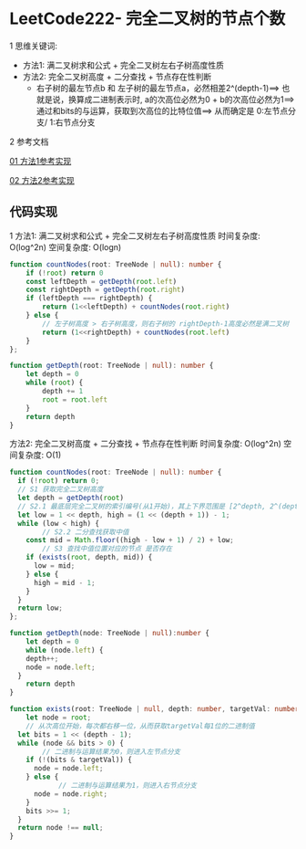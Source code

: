 # LeetCode222- 完全二叉树的节点个数

1 思维关键词: 
  - 方法1: 满二叉树求和公式 + 完全二叉树左右子树高度性质
  - 方法2: 完全二叉树高度 + 二分查找 + 节点存在性判断
	  - 右子树的最左节点b 和 左子树的最左节点a，必然相差2^(depth-1)==>
      也就是说，换算成二进制表示时, a的次高位必然为0 + b的次高位必然为1==>
	    通过和bits的与运算，获取到次高位的比特位值==> 从而确定是 0:左节点分支/ 1:右节点分支


2 参考文档

[01 方法1参考实现](https://leetcode.cn/problems/count-complete-tree-nodes/solutions/21544/chang-gui-jie-fa-he-ji-bai-100de-javajie-fa-by-xia/)

[02 方法2参考实现](https://leetcode.cn/problems/count-complete-tree-nodes/solutions/495655/wan-quan-er-cha-shu-de-jie-dian-ge-shu-by-leetco-2/)


## 代码实现

1 方法1: 满二叉树求和公式 + 完全二叉树左右子树高度性质  时间复杂度: O(log^2n) 空间复杂度: O(logn)

```ts
function countNodes(root: TreeNode | null): number {
	if (!root) return 0
	const leftDepth = getDepth(root.left)
	const rightDepth = getDepth(root.right)
	if (leftDepth === rightDepth) {
		return (1<<leftDepth) + countNodes(root.right)
	} else {
		// 左子树高度 > 右子树高度，则右子树的 rightDepth-1高度必然是满二叉树
		return (1<<rightDepth) + countNodes(root.left)
	}
};

function getDepth(root: TreeNode | null): number {
	let depth = 0
	while (root) {
		depth += 1
		root = root.left
	}
	return depth
}
```

方法2: 完全二叉树高度 + 二分查找 + 节点存在性判断  时间复杂度: O(log^2n) 空间复杂度: O(1)

```ts
function countNodes(root: TreeNode | null): number {
  if (!root) return 0;
  // S1 获取完全二叉树高度
  let depth = getDepth(root)
  // S2.1 最底层完全二叉树的索引编号(从1开始)，其上下界范围是 [2^depth, 2^(depth+1)-1]
  let low = 1 << depth, high = (1 << (depth + 1)) - 1;
  while (low < high) {
		// S2.2 二分查找获取中值
    const mid = Math.floor((high - low + 1) / 2) + low;
		// S3 查找中值位置对应的节点 是否存在
    if (exists(root, depth, mid)) {
      low = mid;
    } else {
      high = mid - 1;
    }
  }
  return low;
};

function getDepth(node: TreeNode | null):number {
	let depth = 0
	while (node.left) {
    depth++;
    node = node.left;
  }
	return depth
}

function exists(root: TreeNode | null, depth: number, targetVal: number): boolean {
	let node = root;
	// 从次高位开始，每次都右移一位，从而获取targetVal每1位的二进制值
  let bits = 1 << (depth - 1);
  while (node && bits > 0) {
		// 二进制与运算结果为0，则进入左节点分支
    if (!(bits & targetVal)) {
      node = node.left;
    } else {
			// 二进制与运算结果为1，则进入右节点分支
      node = node.right;
    }
    bits >>= 1;
  }
  return node !== null;
}
```